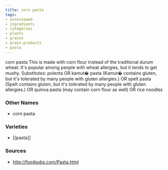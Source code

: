 ```yaml
---
title: corn pasta
tags:
- unreviewed
- ingredients
- categories
- plants
- grains
- grain-products
- pasta
---
```

corn pasta This is made with corn flour instead of the traditional durum wheat. It's popular among people with wheat allergies, but it tends to get mushy. Substitutes: polenta OR kamut� pasta (Kamut� contains gluten, but it's tolerated by many people with gluten allergies.) OR spelt pasta (Spelt contains gluten, but it's tolerated by many people with gluten allergies.) OR quinoa pasta (may contain corn flour as well) OR rice noodles

### Other Names

* corn pasta

### Varieties

* [[pasta]]

### Sources
* http://foodsubs.com/Pasta.html
